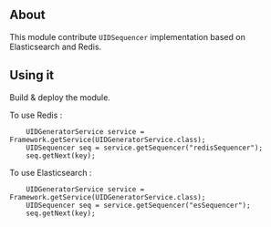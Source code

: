 ## About

This module contribute `UIDSequencer` implementation based on Elasticsearch and Redis.

## Using it

Build & deploy the module.


To use Redis :

        UIDGeneratorService service = Framework.getService(UIDGeneratorService.class);
        UIDSequencer seq = service.getSequencer("redisSequencer");
        seq.getNext(key);

To use Elasticsearch :

        UIDGeneratorService service = Framework.getService(UIDGeneratorService.class);
        UIDSequencer seq = service.getSequencer("esSequencer");
        seq.getNext(key);


